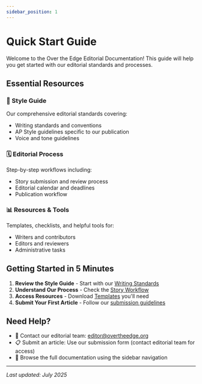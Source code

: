 ```yaml
---
sidebar_position: 1
---
```


# Quick Start Guide

Welcome to the Over the Edge Editorial Documentation! This guide will help you get started with our editorial standards and processes.

## Essential Resources

### 📝 Style Guide
Our comprehensive editorial standards covering:
- Writing standards and conventions
- AP Style guidelines specific to our publication
- Voice and tone guidelines

### 🗓️ Editorial Process
Step-by-step workflows including:
- Story submission and review process
- Editorial calendar and deadlines
- Publication workflow

### 📊 Resources & Tools
Templates, checklists, and helpful tools for:
- Writers and contributors
- Editors and reviewers
- Administrative tasks

## Getting Started in 5 Minutes

1. **Review the Style Guide** - Start with our [Writing Standards](/style-guide/writing-standards)
2. **Understand Our Process** - Check the [Story Workflow](/editorial-process/story-workflow)
3. **Access Resources** - Download [Templates](/resources/templates) you'll need
4. **Submit Your First Article** - Follow our [submission guidelines](/editorial-process/story-workflow#submission)

## Need Help?

- 📧 Contact our editorial team: [editor@overtheedge.org](mailto:editor@overtheedge.org)
- 📋 Submit an article: Use our submission form (contact editorial team for access)
- 📖 Browse the full documentation using the sidebar navigation

---

*Last updated: July 2025*